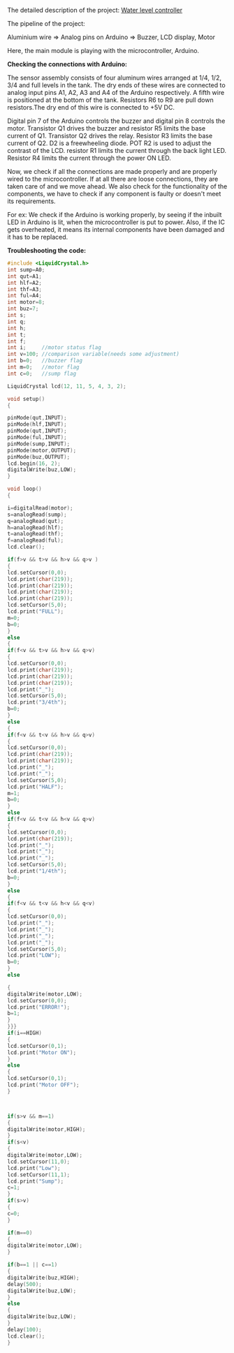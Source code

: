 The detailed description of the project:
[Water level controller](https://github.com/Snehan2k2/Elec_club_Mini_Task_2/blob/master/Water%20level%20controller.md)

The pipeline of the project:

Aluminium wire => Analog pins on Arduino => Buzzer, LCD display, Motor

Here, the main module is playing with the microcontroller, Arduino.

**Checking the connections with Arduino:**

The sensor assembly consists of four aluminum wires arranged at 1/4, 1/2, 3/4 and full levels in the tank.
The dry ends of these wires are connected to analog input pins A1, A2, A3 and A4 of the Arduino respectively. A  fifth wire is positioned at the bottom of the tank.
Resistors R6 to R9 are pull down resistors.The dry end of this wire is connected to +5V DC.

Digital pin 7 of the Arduino controls the buzzer and digital pin 8 controls the motor. Transistor Q1 drives the buzzer and resistor R5 limits the base current of Q1. Transistor Q2 drives the relay. Resistor R3 limits the base current of Q2. D2 is a freewheeling diode. POT R2 is used to adjust the contrast of the LCD. resistor R1 limits the current through the back light LED. Resistor R4 limits the current through the power ON LED.

Now, we check if all the connections are made properly and are properly wired to the microcontroller. If at all there are loose connections, they are taken care of and we move ahead. We also check for the functionality of the components, we have to check if any component is faulty or doesn't meet its requirements.

For ex: We check if the Arduino is working properly, by seeing if the inbuilt LED in Arduino is lit, when the microcontroller is put to power. Also, if the IC gets overheated, it means its internal components have been damaged and it has to be replaced.

**Troubleshooting the code:**

```c++
#include <LiquidCrystal.h>
int sump=A0;
int qut=A1;
int hlf=A2;
int thf=A3;
int ful=A4;
int motor=8;
int buz=7;
int s;
int q;
int h;
int t;
int f;
int i;     //motor status flag
int v=100; //comparison variable(needs some adjustment)
int b=0;   //buzzer flag
int m=0;   //motor flag
int c=0;   //sump flag

LiquidCrystal lcd(12, 11, 5, 4, 3, 2);

void setup()
{

pinMode(qut,INPUT);
pinMode(hlf,INPUT);
pinMode(qut,INPUT);
pinMode(ful,INPUT);
pinMode(sump,INPUT);
pinMode(motor,OUTPUT);
pinMode(buz,OUTPUT);
lcd.begin(16, 2);
digitalWrite(buz,LOW);
}

void loop()
{

i=digitalRead(motor);
s=analogRead(sump);
q=analogRead(qut);
h=analogRead(hlf);
t=analogRead(thf);
f=analogRead(ful);
lcd.clear();

if(f>v && t>v && h>v && q>v )
{
lcd.setCursor(0,0);
lcd.print(char(219));
lcd.print(char(219));
lcd.print(char(219));
lcd.print(char(219));
lcd.setCursor(5,0);
lcd.print("FULL");
m=0;
b=0;
}
else
{
if(f<v && t>v && h>v && q>v)
{
lcd.setCursor(0,0);
lcd.print(char(219));
lcd.print(char(219));
lcd.print(char(219));
lcd.print("_");
lcd.setCursor(5,0);
lcd.print("3/4th");
b=0;
}
else
{
if(f<v && t<v && h>v && q>v)
{
lcd.setCursor(0,0);
lcd.print(char(219));
lcd.print(char(219));
lcd.print("_");
lcd.print("_");
lcd.setCursor(5,0);
lcd.print("HALF");
m=1;
b=0;
}
else
if(f<v && t<v && h<v && q>v)
{
lcd.setCursor(0,0);
lcd.print(char(219));
lcd.print("_");
lcd.print("_");
lcd.print("_");
lcd.setCursor(5,0);
lcd.print("1/4th");
b=0;
}
else
{
if(f<v && t<v && h<v && q<v)
{
lcd.setCursor(0,0);
lcd.print("_");
lcd.print("_");
lcd.print("_");
lcd.print("_");
lcd.setCursor(5,0);
lcd.print("LOW");
b=0;
}
else

{
digitalWrite(motor,LOW);
lcd.setCursor(0,0);
lcd.print("ERROR!");
b=1;
}
}}}
if(i==HIGH)
{
lcd.setCursor(0,1);
lcd.print("Motor ON");
}
else
{
lcd.setCursor(0,1);
lcd.print("Motor OFF");
}



if(s>v && m==1)
{
digitalWrite(motor,HIGH);
}
if(s<v)
{
digitalWrite(motor,LOW);
lcd.setCursor(11,0);
lcd.print("Low");
lcd.setCursor(11,1);
lcd.print("Sump");
c=1;
}
if(s>v)
{
c=0;
}

if(m==0)
{
digitalWrite(motor,LOW);
}

if(b==1 || c==1)
{
digitalWrite(buz,HIGH);
delay(500);
digitalWrite(buz,LOW);
}
else
{
digitalWrite(buz,LOW);
}
delay(100);
lcd.clear();
}
```

